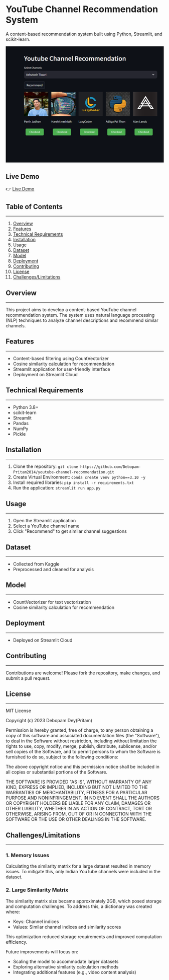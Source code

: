 # YouTube Channel Recommendation System


A content-based recommendation system built using Python, Streamlit, and scikit-learn.

<img src="images/youtube recommendation.png" alt="YouTube Channel Recommender System" width="600">

## Live Demo

👉 [Live Demo](https://youtube-channel-recommendation.streamlit.app/)

## Table of Contents
-----------------

1. [Overview](#overview)
2. [Features](#features)
3. [Technical Requirements](#technical-requirements)
4. [Installation](#installation)
5. [Usage](#usage)
6. [Dataset](#dataset)
7. [Model](#model)
8. [Deployment](#deployment)
9. [Contributing](#contributing)
10. [License](#license)
11. [Challenges/Limitations](#challenges-limitations)


## Overview
------------

This project aims to develop a content-based YouTube channel recommendation system. The system uses natural language processing (NLP) techniques to analyze channel descriptions and recommend similar channels.


## Features
------------

* Content-based filtering using CountVectorizer
* Cosine similarity calculation for recommendation
* Streamlit application for user-friendly interface
* Deployment on Streamlit Cloud


## Technical Requirements
----------------------

* Python 3.8+
* scikit-learn
* Streamlit
* Pandas
* NumPy
* Pickle


## Installation
------------

1. Clone the repository: `git clone https://github.com/Debopam-Pritam2014/youtube-channel-recommendation.git`
2. Create Virtual Environment: `conda create venv python==3.10 -y`
3. Install required libraries: `pip install -r requirements.txt`
4. Run the application: `streamlit run app.py`


## Usage
-----

1. Open the Streamlit application
2. Select a YouTube channel name
3. Click "Recommend" to get similar channel suggestions


## Dataset
---------

* Collected from Kaggle
* Preprocessed and cleaned for analysis


## Model
------

* CountVectorizer for text vectorization
* Cosine similarity calculation for recommendation


## Deployment
-------------

* Deployed on Streamlit Cloud


## Contributing
------------

Contributions are welcome! Please fork the repository, make changes, and submit a pull request.


## License
-------

MIT License

Copyright (c) 2023 Debopam Dey(Pritam)

Permission is hereby granted, free of charge, to any person obtaining a copy
of this software and associated documentation files (the "Software"), to deal
in the Software without restriction, including without limitation the rights
to use, copy, modify, merge, publish, distribute, sublicense, and/or sell
copies of the Software, and to permit persons to whom the Software is
furnished to do so, subject to the following conditions:


The above copyright notice and this permission notice shall be included in all
copies or substantial portions of the Software.


THE SOFTWARE IS PROVIDED "AS IS", WITHOUT WARRANTY OF ANY KIND, EXPRESS OR
IMPLIED, INCLUDING BUT NOT LIMITED TO THE WARRANTIES OF MERCHANTABILITY,
FITNESS FOR A PARTICULAR PURPOSE AND NONINFRINGEMENT. IN NO EVENT SHALL THE
AUTHORS OR COPYRIGHT HOLDERS BE LIABLE FOR ANY CLAIM, DAMAGES OR OTHER
LIABILITY, WHETHER IN AN ACTION OF CONTRACT, TORT OR OTHERWISE, ARISING FROM,
OUT OF OR IN CONNECTION WITH THE SOFTWARE OR THE USE OR OTHER DEALINGS IN THE
SOFTWARE.


## Challenges/Limitations
----------------------

### 1. Memory Issues

Calculating the similarity matrix for a large dataset resulted in memory issues. To mitigate this, only Indian YouTube channels were included in the dataset.

### 2. Large Similarity Matrix

The similarity matrix size became approximately 2GB, which posed storage and computation challenges. To address this, a dictionary was created where:

* Keys: Channel indices
* Values: Similar channel indices and similarity scores

This optimization reduced storage requirements and improved computation efficiency.


Future improvements will focus on:


* Scaling the model to accommodate larger datasets
* Exploring alternative similarity calculation methods
* Integrating additional features (e.g., video content analysis)